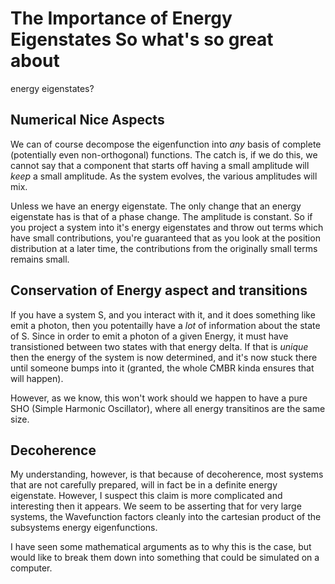 # The Importance of Energy Eigenstates So what's so great about
energy eigenstates?

## Numerical Nice Aspects

We can of course decompose the eigenfunction into *any* basis of
complete (potentially even non-orthogonal) functions. The catch is,
if we do this, we cannot say that a component that starts off having
a small amplitude will *keep* a small amplitude. As the system
evolves, the various amplitudes will mix.

Unless we have an energy eigenstate. The only change that an energy
eigenstate has is that of a phase change. The amplitude is constant.
So if you project a system into it's energy eigenstates and throw
out terms which have small contributions, you're guaranteed that
as you look at the position distribution at a later time, the
contributions from the originally small terms remains small.

## Conservation of Energy aspect and transitions

If you have a system S, and you interact with it, and it does
something like emit a photon, then you potentailly have a *lot* of
information about the state of S. Since in order to emit a photon
of a given Energy, it must have transistioned between two states
with that energy delta. If that is *unique* then the energy of the
system is now determined, and it's now stuck there until someone
bumps into it (granted, the whole CMBR kinda ensures that will
happen).

However, as we know, this won't work should we happen to have a
pure SHO (Simple Harmonic Oscillator), where all energy transitinos
are the same size.

## Decoherence

My understanding, however, is that because of decoherence, most
systems that are not carefully prepared, will in fact be in a definite
energy eigenstate. However, I suspect this claim is more complicated
and interesting then it appears. We seem to be asserting that for
very large systems, the Wavefunction factors cleanly into the cartesian
product of the subsystems energy eigenfunctions.

I have seen some mathematical arguments as to why this is the case,
but would like to break them down into something that could be
simulated on a computer.

